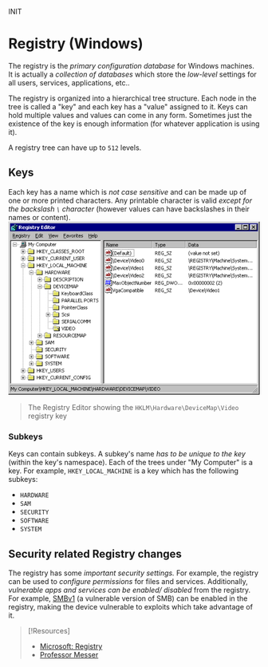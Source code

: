 INIT
# Registry (Windows)
The registry is the *primary configuration database* for Windows machines. It is actually a *collection of databases* which store the *low-level* settings for all users, services, applications, etc.. 

The registry is organized into a hierarchical tree structure. Each node in the tree is called a "key" and each key has a "value" assigned to it. Keys can hold multiple values and values can come in any form. Sometimes just the existence of the key is enough information (for whatever application is using it).  

A registry tree can have up to `512` levels.
## Keys
Each key has a name which is *not case sensitive* and can be made up of one or more printed characters. Any printable character is valid *except for the backslash `\` character* (however values can have backslashes in their names or content).
![](../computers-pics/registry-1.png)
> The Registry Editor showing the `HKLM\Hardware\DeviceMap\Video` registry key
### Subkeys
Keys can contain subkeys. A subkey's name *has to be unique to the key* (within the key's namespace). Each of the trees under "My Computer" is a key. For example, `HKEY_LOCAL_MACHINE` is a key which has the following subkeys:
- `HARDWARE`
- `SAM`
- `SECURITY`
- `SOFTWARE`
- `SYSTEM`
## Security related Registry changes
The registry has some *important security settings.* For example, the registry can be used to *configure permissions* for files and services. Additionally, *vulnerable apps and services can be enabled/ disabled* from the registry. For example, [SMBv1](../../../networking/protocols/SMB.md#SMBv1) (a vulnerable version of SMB) can be enabled in the registry, making the device vulnerable to exploits which take advantage of it.

> [!Resources]
> - [Microsoft: Registry](https://learn.microsoft.com/en-us/windows/win32/sysinfo/structure-of-the-registry)
> - [Professor Messer](https://www.youtube.com/watch?v=KxiPfczekFA&list=PLG49S3nxzAnkL2ulFS3132mOVKuzzBxA8&index=106)